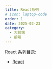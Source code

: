 ```yaml
---
title: React系列
# icon: laptop-code
order: 1
date: 2025-02-23
category:
  - 大前端
  - 前端
---
```


React 系列目录:

- [React](react.html)
